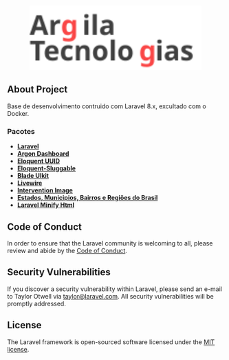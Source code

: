 <p align="center"><a href="#" target="_blank"><img src="https://raw.githubusercontent.com/feliipemendonca/base-laravel/3b5ee236b84dcf2fcbdf8803c160c1a90f8359d7/public/argon/img/brand/logo.svg" width="400"></a></p>

## About Project

Base de desenvolvimento contruido com Laravel 8.x, excultado com o Docker.
### Pacotes

- **[Laravel](https://laravel.com)**
- **[Argon Dashboard](https://argon-dashboard-laravel.creative-tim.com/docs/getting-started/installation.html)**
- **[Eloquent UUID](https://github.com/goldspecdigital/laravel-eloquent-uuid)**
- **[Eloquent-Sluggable](https://github.com/cviebrock/eloquent-sluggable)**
- **[Blade UIkit](https://blade-ui-kit.com/)**
- **[Livewire](https://laravel-livewire.com/docs/2.x/quickstart)**
- **[Intervention Image](http://image.intervention.io/getting_started/introduction)**
- **[Estados, Municipios, Bairros e Regiões do Brasil](https://github.com/chandez/Estados-Cidades-IBGE)**
- **[Laravel Minify Html](https://packagist.org/packages/workspace/laravel-minify-html)**


## Code of Conduct

In order to ensure that the Laravel community is welcoming to all, please review and abide by the [Code of Conduct](https://laravel.com/docs/contributions#code-of-conduct).

## Security Vulnerabilities

If you discover a security vulnerability within Laravel, please send an e-mail to Taylor Otwell via [taylor@laravel.com](mailto:taylor@laravel.com). All security vulnerabilities will be promptly addressed.

## License

The Laravel framework is open-sourced software licensed under the [MIT license](https://opensource.org/licenses/MIT).
